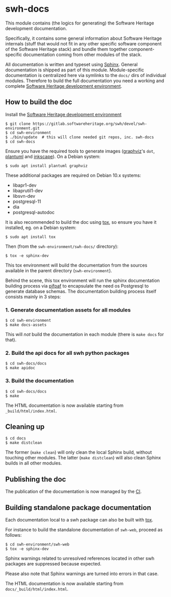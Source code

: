 swh-docs
========

This module contains (the logics for generating) the Software Heritage
development documentation.

Specifically, it contains some general information about Software Heritage
internals (stuff that would not fit in any other specific software component of
the Software Heritage stack) and bundle them together component-specific
documentation coming from other modules of the stack.

All documentation is written and typeset using [Sphinx][1]. General
documentation is shipped as part of this module. Module-specific documentation
is centralized here via symlinks to the `docs/` dirs of individual modules.
Therefore to build the full documentation you need a working and
complete [Software Heritage development environment][2].



How to build the doc
--------------------

Install the [Software Heritage development environment][2]

    $ git clone https://gitlab.softwareheritage.org/swh/devel/swh-environment.git
    $ cd swh-environment
    $ ./bin/update  # this will clone needed git repos, inc. swh-docs
    $ cd swh-docs

Ensure you have the required tools to generate images ([graphviz][3]'s `dot`,
[plantuml][4] and [inkscape][5]). On a Debian system:

    $ sudo apt install plantuml graphviz

These additional packages are required on Debian 10.x systems:
- libapr1-dev
- libaprutil1-dev
- libsvn-dev
- postgresql-11
- dia
- postgresql-autodoc

It is also recommended to build the doc using [tox][6], so ensure you have it
installed, eg. on a Debian system:

    $ sudo apt install tox


Then (from the `swh-environment/swh-docs/` directory):

    $ tox -e sphinx-dev

This tox environment will build the documentation from the sources available in
the parent directory (`swh-environment`).

Behind the scene, this tox environment will run the sphinx documentation
building process via [pifpaf][7] to encapsulate the need os Postgresql to
generate database schemas. The documentation building process itself consists
mainly in 3 steps:

### 1. Generate documentation assets for all modules

    $ cd swh-environment
    $ make docs-assets

This will *not* build the documentation in each module (there is `make docs`
for that).


### 2. Build the api docs for all swh python packages

    $ cd swh-docs/docs
    $ make apidoc

### 3. Build the documentation

    $ cd swh-docs/docs
    $ make

The HTML documentation is now available starting from `_build/html/index.html`.


Cleaning up
-----------

    $ cd docs
    $ make distclean

The former (`make clean`) will only clean the local Sphinx build, without
touching other modules. The latter (`make distclean`) will also clean Sphinx
builds in all other modules.


Publishing the doc
------------------

The publication of the documentation is now managed by the [CI][7].


Building standalone package documentation
-----------------------------------------

Each documentation local to a swh package can also be built with [tox][6].

For instance to build the standalone documentation of ``swh-web``, proceed as
follows:

    $ cd swh-environment/swh-web
    $ tox -e sphinx-dev

Sphinx warnings related to unresolved references located in other swh packages are suppressed because expected.

Please also note that Sphinx warnings are turned into errors in that case.

The HTML documentation is now available starting from `docs/_build/html/index.html`.


[1]: http://www.sphinx-doc.org/
[2]: https://gitlab.softwareheritage.org/swh/devel/swh-environment.git
[3]: https://graphviz.org
[4]: http://plantuml.com
[5]: https://inkscape.org/
[6]: https://tox.readthedocs.io/
[7]: https://jenkins.softwareheritage.org/job/DDOC/
